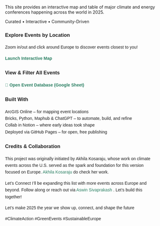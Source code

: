 

<html lang="en">
<head>
  <meta charset="UTF-8" />
  <meta name="viewport" content="width=device-width, initial-scale=1.0" />
</head>
<body>
  <p>This site provides an interactive map and table of major climate and energy conferences happening across the world in 2025.</p>

 <p> Curated • Interactive • Community-Driven</p>

 </body>
 </html>
  


<div style="font-family: Arial, sans-serif; line-height: 1.6; color: #1e1e1e;">


  <h3> Explore Events by Location</h3>
  <p>
    Zoom in/out and click around Europe to discover events closest to you!
  </p>
  <p>
    <a href="https://kepler.gl/demo/map?mapUrl=https://dl.dropboxusercontent.com/scl/fi/wuvfkigtipdleyw3b7mkx/keplergl_4xzbv7.json?rlkey=a2df2hy5i8ms2qdf7z3ddg84p&dl=0" target="_blank" style="color: #2a7f62; text-decoration: none; font-weight: bold;">
       Launch Interactive Map
    </a>
  </p>

  <h3> View & Filter All Events</h3>

  <p>
    <a href="https://docs.google.com/spreadsheets/d/17fWc03ryHaLykMorvR3GQPqmebPgxOd_ZNFMmp5R-JY/edit?usp=sharing" target="_blank" style="color: #2a7f62; text-decoration: none; font-weight: bold;">
      🧾 Open Event Database (Google Sheet)
    </a>

    
  </p>
<h3>  Built With</h3>
   <p>

ArcGIS Online – for mapping event locations<br>
Bricks, Python, Maphub & ChatGPT – to automate, build, and refine<br>
Collab in Notion – where early ideas took shape<br>
Deployed via GitHub Pages – for open, free publishing<br>

 </p>

  <h3>Credits & Collaboration</h3>
  <p>
    This project was originally initiated by Akhila Kosaraju, whose work on climate events across the U.S. served as the spark and foundation for this version focused on Europe.
    <a href="https://www.linkedin.com/in/akhilakosaraju" target="_blank" style="color: #2a7f62; text-decoration: none;">Akhila Kosaraju</a> do check her work.
 </p>
<p>Let’s Connect
  I’ll be expanding this list with more events across Europe and beyond.
  Follow along or reach out via  
  <a href="https://www.linkedin.com/in/aswin-sivaprakash" target="_blank" style="color: #2a7f62; text-decoration: none;">
    Aswin Sivaprakash
  </a>. Let’s build this together!</p>
<p>
   Let’s make 2025 the year we show up, connect, and shape the future
</p>

<p>
  #ClimateAction #GreenEvents #SustainableEurope
</p>

  
